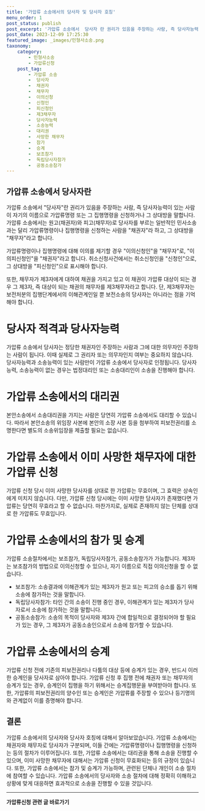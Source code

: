```yaml
---
title: '가압류 소송에서의 당사자 및 당사자 호칭'
menu_order: 1
post_status: publish
post_excerpt: '가압류 소송에서  당사자 란 권리가 있음을 주장하는 사람, 즉 당사자능력이 있는 사람이 자기의 이름으로 가압류명령 또는 그 집행명령을 신청하거나 그 상대방을 말합니다. 가압류 소송에서는 원고 채권자 와 피고 채무자 로 당사자를 부르는 일반적인 민사소송과는 달리 가압류명령이나 집행명령을 신청하는 사람을  채권자 라 하고, 그 상대방을  채무자 라고 합니다.'
post_date: 2023-12-09 17:25:30
featured_image: _images/민형사소송.png
taxonomy:
    category:
        - 민형사소송
        - 가압류신청
    post_tag:
        - 가압류 소송
        -  당사자
        -  채권자
        -  채무자
        -  이의신청
        -  신청인
        -  피신청인
        -  제3채무자
        -  당사자능력
        -  소송능력
        -  대리권
        -  사망한 채무자
        -  참가
        -  승계
        -  보조참가
        -  독립당사자참가
        -  공동소송참가
---
```



## 가압류 소송에서 당사자란

가압류 소송에서 "당사자"란 권리가 있음을 주장하는 사람, 즉 당사자능력이 있는 사람이 자기의 이름으로 가압류명령 또는 그 집행명령을 신청하거나 그 상대방을 말합니다. 가압류 소송에서는 원고(채권자)와 피고(채무자)로 당사자를 부르는 일반적인 민사소송과는 달리 가압류명령이나 집행명령을 신청하는 사람을 "채권자"라 하고, 그 상대방을 "채무자"라고 합니다. 

가압류명령이나 집행명령에 대해 이의를 제기할 경우 "이의신청인"을 "채무자"로, "이의피신청인"을 "채권자"라고 합니다. 취소신청사건에서는 취소신청인을 "신청인"으로, 그 상대방을 "피신청인"으로 표시해야 합니다. 

또한, 채무자가 제3자에게 대하여 채권을 가지고 있고 이 채권이 가압류 대상이 되는 경우 그 제3자, 즉 대상이 되는 채권의 채무자를 제3채무자라고 합니다. 단, 제3채무자는 보전처분의 집행단계에서의 이해관계인일 뿐 보전소송의 당사자는 아니라는 점을 기억해야 합니다. 

# 당사자 적격과 당사자능력

가압류 소송에서 당사자는 정당한 채권자인 주장하는 사람과 그에 대한 의무자인 주장하는 사람이 됩니다. 이때 실제로 그 권리자 또는 의무자인지 여부는 중요하지 않습니다. 당사자능력과 소송능력이 있는 사람만이 가압류 소송에서 당사자로 인정됩니다. 당사자능력, 소송능력이 없는 경우는 법정대리인 또는 소송대리인이 소송을 진행해야 합니다.

# 가압류 소송에서의 대리권

본안소송에서 소송대리권을 가지는 사람은 당연히 가압류 소송에서도 대리할 수 있습니다. 따라서 본안소송의 위임장 사본에 본안의 소장 사본 등을 첨부하여 피보전권리를 소명한다면 별도의 소송위임장을 제출할 필요는 없습니다.

# 가압류 소송에서 이미 사망한 채무자에 대한 가압류 신청

가압류 신청 당시 이미 사망한 당사자를 상대로 한 가압류는 무효이며, 그 효력은 상속인에게 미치지 않습니다. 다만, 가압류 신청 당시에는 이미 사망한 당사자가 존재했다면 가압류는 당연히 무효라고 할 수 없습니다. 마찬가지로, 실제로 존재하지 않는 단체를 상대로 한 가압류도 무효입니다.

# 가압류 소송에서의 참가 및 승계

가압류 소송절차에서는 보조참가, 독립당사자참가, 공동소송참가가 가능합니다. 제3자는 보조참가의 방법으로 이의신청할 수 있으나, 자기 이름으로 직접 이의신청을 할 수 없습니다.

- 보조참가: 소송결과에 이해관계가 있는 제3자가 원고 또는 피고의 승소를 돕기 위해 소송에 참가하는 것을 말합니다.
- 독립당사자참가: 타인 간의 소송이 진행 중인 경우, 이해관계가 있는 제3자가 당사자로서 소송에 참가하는 것을 말합니다.
- 공동소송참가: 소송의 목적이 당사자와 제3자 간에 합일적으로 결정되어야 할 필요가 있는 경우, 그 제3자가 공동소송인으로서 소송에 참가할 수 있습니다.

# 가압류 소송에서의 승계

가압류 신청 전에 기존의 피보전권리나 다툼의 대상 등에 승계가 있는 경우, 반드시 이러한 승계인을 당사자로 삼아야 합니다. 가압류 신청 후 집행 전에 채권자 또는 채무자의 승계가 있는 경우, 승계인이 집행을 하기 위해서는 승계집행문을 부여받아야 합니다. 또한, 가압류의 피보전권리의 양수인 또는 승계인은 가압류를 주장할 수 있으나 등기명의와 관계없이 이를 증명해야 합니다.

## 결론

가압류 소송에서의 당사자와 당사자 호칭에 대해서 알아보았습니다. 가압류 소송에서는 채권자와 채무자로 당사자가 구분되며, 이들 간에는 가압류명령이나 집행명령을 신청하는 등의 절차가 이루어집니다. 또한, 가압류 소송에서는 대리권을 통해 소송을 진행할 수 있으며, 이미 사망한 채무자에 대해서는 가압류 신청이 무효화되는 등의 규정이 있습니다. 또한, 가압류 소송에서는 참가 및 승계가 가능하며, 관련된 단체나 개인이 소송 절차에 참여할 수 있습니다. 가압류 소송에서의 당사자와 소송 절차에 대해 정확히 이해하고 상황에 맞게 대응하면 효과적으로 소송을 진행할 수 있을 것입니다.
<!-- wp:separator -->
<hr class="wp-block-separator has-alpha-channel-opacity"/>
<!-- /wp:separator -->

<!-- wp:group {"backgroundColor":"base","layout":{"type":"constrained"}} -->
<div class="wp-block-group has-base-background-color has-background"><!-- wp:paragraph {"align":"center","fontSize":"medium"} -->
<p class="has-text-align-center has-large-font-size"><strong>가압류신청 관련 글 바로가기</strong></p>
<!-- /wp:paragraph -->


<!-- wp:latest-posts
{"categories":[{"id":14445,"count":19,"description":"","link":"https://uknowlaw.com/category/%ea%b0%80%ec%95%95%eb%a5%98%ec%8b%a0%ec%b2%ad/","name":"가압류신청","slug":"가압류신청","taxonomy":"category","parent":0,"meta":[],"_links":{"self":[{"href":"https://uknowlaw.com/wp-json/wp/v2/categories/14445"}],"collection":[{"href":"https://uknowlaw.com/wp-json/wp/v2/categories"}],"about":[{"href":"https://uknowlaw.com/wp-json/wp/v2/taxonomies/category"}],"wp:post_type":[{"href":"https://uknowlaw.com/wp-json/wp/v2/posts?categories=14445"}],"curies":[{"name":"wp","href":"https://api.w.org/{rel}","templated":true}]}}],"postsToShow":100,"excerptLength":28,"postLayout":"grid","columns":2,"featuredImageAlign":"left","featuredImageSizeSlug":"large","fontSize":"small"} /--></div>
<!-- /wp:group -->